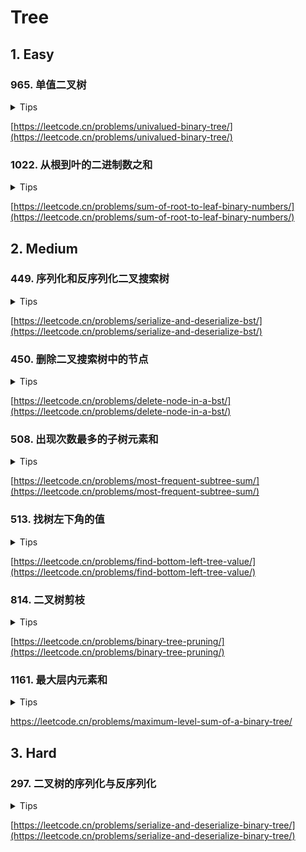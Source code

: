 # Tree

## 1. Easy

### 965. 单值二叉树

<details>
<summary>Tips</summary>

1. 先序遍历
2. 先将根和左右子树比较,然后dfs左和右

</details>

[https://leetcode.cn/problems/univalued-binary-tree/](https://leetcode.cn/problems/univalued-binary-tree/)

### 1022. 从根到叶的二进制数之和

<details>
<summary>Tips</summary>

1. 先序可以直接用参数记录也可以回溯

</details>

[https://leetcode.cn/problems/sum-of-root-to-leaf-binary-numbers/](https://leetcode.cn/problems/sum-of-root-to-leaf-binary-numbers/)

## 2. Medium

### 449. 序列化和反序列化二叉搜索树

<details>
<summary>Tips</summary>

1. 可以先做297题
2. 先序遍历
4. 然后不需要额外编码null
5. 反序列化时left是当前的根,从left+1到right找第一个 > 根的就是右子树
6. 前面的区间就是左子树

</details>

[https://leetcode.cn/problems/serialize-and-deserialize-bst/](https://leetcode.cn/problems/serialize-and-deserialize-bst/)

### 450. 删除二叉搜索树中的节点

<details>
<summary>Tips</summary>

1. 找到左子树的右子树的最小节点作为右子树的根,root.left作为新的root
2. 返回root.left作为新的root

</details>

[https://leetcode.cn/problems/delete-node-in-a-bst/](https://leetcode.cn/problems/delete-node-in-a-bst/)

### 508. 出现次数最多的子树元素和

<details>
<summary>Tips</summary>

1. HashMap统计值和次数
2. 然后用个int存最大次数即可

</details>

[https://leetcode.cn/problems/most-frequent-subtree-sum/](https://leetcode.cn/problems/most-frequent-subtree-sum/)

### 513. 找树左下角的值

<details>
<summary>Tips</summary>

1. dfs:
    1. 记录一个层高和最高层高
    2. 一定是左边先遍历到,先遍历到的是答案
2. bfs:
    1. 每层i==0的就是最左

</details>

[https://leetcode.cn/problems/find-bottom-left-tree-value/](https://leetcode.cn/problems/find-bottom-left-tree-value/)

### 814. 二叉树剪枝

<details>
<summary>Tips</summary>

1. 后续遍历
2. 左右子树都不包含并且自己也不是1才算不包含

</details>

[https://leetcode.cn/problems/binary-tree-pruning/](https://leetcode.cn/problems/binary-tree-pruning/)

### 1161. 最大层内元素和

<details>
<summary>Tips</summary>

1. 层次遍历即可

</details>

[https://leetcode.cn/problems/maximum-level-sum-of-a-binary-tree/
](https://leetcode.cn/problems/maximum-level-sum-of-a-binary-tree/
)

## 3. Hard

### 297. 二叉树的序列化与反序列化

<details>
<summary>Tips</summary>

1. 把null值编码进去,这样就可以唯一确定一课树了
2. 反序列化时,每次pop队首元素来代替游标
3. 只要是null了就说明这个子树到底了

</details>

[https://leetcode.cn/problems/serialize-and-deserialize-binary-tree/](https://leetcode.cn/problems/serialize-and-deserialize-binary-tree/)